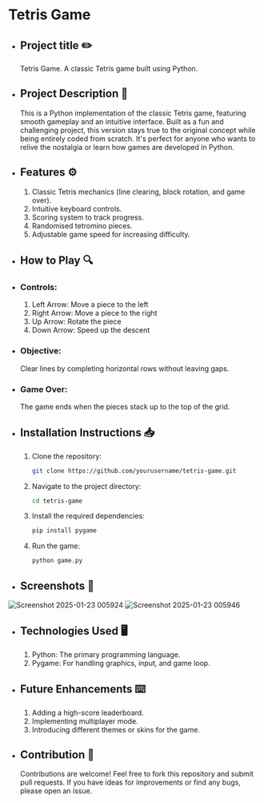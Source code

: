 # Tetris Game
- ## Project title ✏️
  Tetris Game.
  A classic Tetris game built using Python.

- ## Project Description 📜
  This is a Python implementation of the classic Tetris game, featuring smooth gameplay and an intuitive interface. Built as a fun and challenging project, this version stays true to the original concept while being entirely coded from scratch. It's perfect for anyone who wants to relive the nostalgia or learn how games are developed in Python.

- ## Features ⚙️
  1. Classic Tetris mechanics (line clearing, block rotation, and game over).
  2. Intuitive keyboard controls.
  3. Scoring system to track progress.
  4. Randomised tetromino pieces.
  5. Adjustable game speed for increasing difficulty.

- ## How to Play 🔍
- ### Controls:
  1. Left Arrow: Move a piece to the left
  2. Right Arrow: Move a piece to the right
  3. Up Arrow: Rotate the piece
  4. Down Arrow: Speed up the descent
- ### Objective:
  Clear lines by completing horizontal rows without leaving gaps.
- ### Game Over:
  The game ends when the pieces stack up to the top of the grid.

- ## Installation Instructions 📥
  1. Clone the repository:
     ``` bash 
     git clone https://github.com/yourusername/tetris-game.git 
  2. Navigate to the project directory:
     ``` bash 
     cd tetris-game 
  3. Install the required dependencies:
     ``` bash
     pip install pygame 
  4. Run the game:
     ``` bash
     python game.py 
     
- ## Screenshots 📸
![Screenshot 2025-01-23 005924](https://github.com/user-attachments/assets/6fe9cfce-e185-40b9-8ee4-a2b0d9ff0a56)
![Screenshot 2025-01-23 005946](https://github.com/user-attachments/assets/c2b8b8eb-9884-4001-9096-5ee8ac8cc8fb)

- ## Technologies Used 🖥️
  1. Python: The primary programming language.
  2. Pygame: For handling graphics, input, and game loop.

- ## Future Enhancements ⌨️
  1. Adding a high-score leaderboard.
  2. Implementing multiplayer mode.
  3. Introducing different themes or skins for the game.

- ## Contribution 🤝
  Contributions are welcome! Feel free to fork this repository and submit pull requests. If you have ideas for improvements or find any bugs, please open an issue. 
